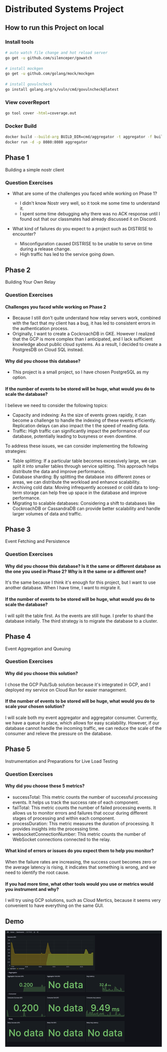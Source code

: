 # Distributed Systems Project 

## How to run this Project on local
### Install tools
```bash
# auto watch file change and hot reload server
go get -u github.com/silenceper/gowatch

# install mockgen
go get -u github.com/golang/mock/mockgen

# install govulncheck
go install golang.org/x/vuln/cmd/govulncheck@latest
```

### View coverReport
```bash
go tool cover -html=coverage.out
```

### Docker Build
```bash
docker build --build-arg BUILD_DIR=cmd/aggregator -t aggregator -f build/dockerfile/Dockerfile .
docker run -d -p 8080:8080 aggregator    
```

## Phase 1
Building a simple nostr client

### Question Exercises
- What are some of the challenges you faced while working on Phase 1?
  - I didn't know Nostr very well, so it took me some time to understand it.
  - I spent some time debugging why there was no ACK response until I found out that our classmates had already discussed it on Discord. 


- What kind of failures do you expect to a project such as DISTRISE to encounter?
  - Misconfiguration caused DISTRISE to be unable to serve on time during a release change. 
  - High traffic has led to the service going down.


## Phase 2
Building Your Own Relay

### Question Exercises
#### **Challenges you faced while working on Phase 2**
  - Because I still don't quite understand how relay servers work, combined with the fact that my client has a bug, it has led to consistent errors in the authentication process.  
  - Originally, I want to create a CockroachDB in GKE. However I realized that the GCP is more complex than I anticipated, and I lack sufficient knowledge about public cloud systems. As a result, I decided to create a PostgresDB on Cloud SQL instead. 


#### **Why did you choose this database?**
  - This project is a small project, so I have chosen PostgreSQL as my option.

#### **If the number of events to be stored will be huge, what would you do to scale the database?**

I believe we need to consider the following topics:
- Capacity and indexing: As the size of events grows rapidly, it can become a challenge to handle the indexing of these events efficiently. Replication delays can also impact the t the speed of reading data.
- Traffic: High traffic can significantly impact the performance of our database, potentially leading to busyness or even downtime.

To address these issues, we can consider implementing the following strategies:
- Table splitting: If a particular table becomes excessively large, we can split it into smaller tables through service splitting. This approach helps distribute the data and improve performance.
- Database sharding: By splitting the database into different zones or areas, we can distribute the workload and enhance scalability.
- Archiving cold data: Moving infrequently accessed or cold data to long-term storage can help free up space in the database and improve performance.
- Migrating to scalable databases: Considering a shift to databases like CockroachDB or CassandraDB can provide better scalability and handle larger volumes of data and traffic.

## Phase 3
Event Fetching and Persistence

### Question Exercises
#### **Why did you choose this database? Is it the same or different database as the one you used in Phase 2? Why is it the same or a different one?**
It's the same because I think it's enough for this project, but I want to use another database. When I have time, I want to migrate it.
#### **If the number of events to be stored will be huge, what would you do to scale the database?**
I will split the table first. As the events are still huge. I prefer to shard the database initially. The third strategy is to migrate the database to a cluster.

## Phase 4
Event Aggregation and Queuing

### Question Exercises
#### **Why did you choose this solution?**
I chose the GCP Pub/Sub solution because it's integrated in GCP, and I deployed my service on Cloud Run for easier management.
#### **If the number of events to be stored will be huge, what would you do to scale your chosen solution?**
I will scale both my event aggregator and aggregator consumer. Currently, we have a queue in place, which allows for easy scalability. However, if our database cannot handle the incoming traffic, we can reduce the scale of the consumer and relieve the pressure on the database.

## Phase 5 
Instrumentation and Preparations for Live Load Testing

### Question Exercises
#### **Why did you choose these 5 metrics?**
- successTotal: This metric counts the number of successful processing events. It helps us track the success rate of each component. 
- failTotal: This metric counts the number of failed processing events. It allows us to monitor errors and failures that occur during different stages of processing and within each component.
- processDuration: This metric measures the duration of processing. It provides insights into the processing time.
- websocketConnectionNumber: This metric counts the number of WebSocket connections connected to the relay. 
#### **What kind of errors or issues do you expect them to help you monitor?**
When the failure rates are increasing, the success count becomes zero or the average latency is rising, it indicates that something is wrong, and we need to identify the root cause.
#### **If you had more time, what other tools would you use or metrics would you instrument and why?**
I will try using GCP solutions, such as Cloud Mertics, because it seems very convenient to have everything on the same GUI.

## Demo
![img.png](img.png)